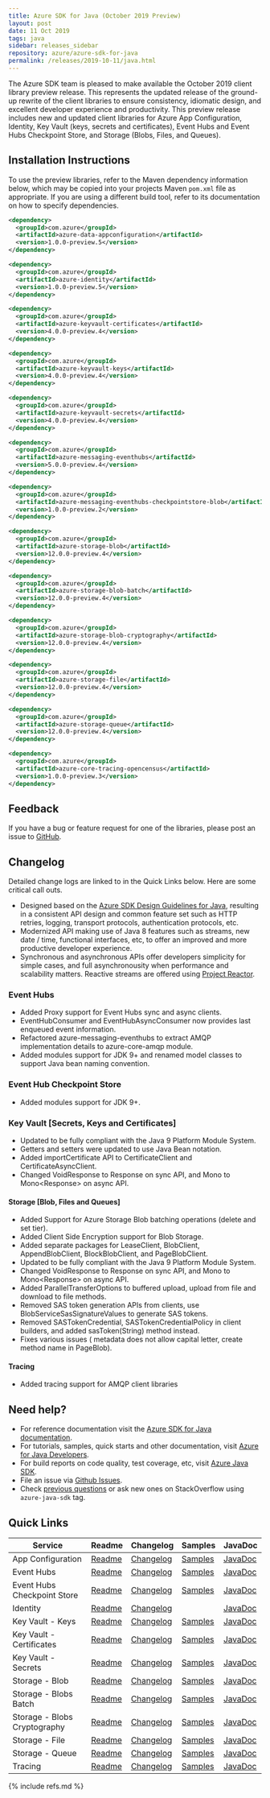```yaml
---
title: Azure SDK for Java (October 2019 Preview)
layout: post
date: 11 Oct 2019
tags: java
sidebar: releases_sidebar
repository: azure/azure-sdk-for-java
permalink: /releases/2019-10-11/java.html
---
```


The Azure SDK team is pleased to make available the October 2019 client library preview release. This represents the updated release of the ground-up rewrite of the client libraries to ensure consistency, idiomatic design, and excellent developer experience and productivity. This preview release includes new and updated client libraries for Azure App Configuration, Identity, Key Vault (keys, secrets and certificates), Event Hubs and Event Hubs Checkpoint Store, and Storage (Blobs, Files, and Queues).

## Installation Instructions
To use the preview libraries, refer to the Maven dependency information below, which may be copied into your projects Maven `pom.xml` file as appropriate. If you are using a different build tool, refer to its documentation on how to specify dependencies.

```xml
<dependency>
  <groupId>com.azure</groupId>
  <artifactId>azure-data-appconfiguration</artifactId>
  <version>1.0.0-preview.5</version>
</dependency>

<dependency>
  <groupId>com.azure</groupId>
  <artifactId>azure-identity</artifactId>
  <version>1.0.0-preview.5</version>
</dependency>

<dependency>
  <groupId>com.azure</groupId>
  <artifactId>azure-keyvault-certificates</artifactId>
  <version>4.0.0-preview.4</version>
</dependency>

<dependency>
  <groupId>com.azure</groupId>
  <artifactId>azure-keyvault-keys</artifactId>
  <version>4.0.0-preview.4</version>
</dependency>

<dependency>
  <groupId>com.azure</groupId>
  <artifactId>azure-keyvault-secrets</artifactId>
  <version>4.0.0-preview.4</version>
</dependency>

<dependency>
  <groupId>com.azure</groupId>
  <artifactId>azure-messaging-eventhubs</artifactId>
  <version>5.0.0-preview.4</version>
</dependency>

<dependency>
  <groupId>com.azure</groupId>
  <artifactId>azure-messaging-eventhubs-checkpointstore-blob</artifactId>
  <version>1.0.0-preview.2</version>
</dependency>

<dependency>
  <groupId>com.azure</groupId>
  <artifactId>azure-storage-blob</artifactId>
  <version>12.0.0-preview.4</version>
</dependency>

<dependency>
  <groupId>com.azure</groupId>
  <artifactId>azure-storage-blob-batch</artifactId>
  <version>12.0.0-preview.4</version>
</dependency>

<dependency>
  <groupId>com.azure</groupId>
  <artifactId>azure-storage-blob-cryptography</artifactId>
  <version>12.0.0-preview.4</version>
</dependency>

<dependency>
  <groupId>com.azure</groupId>
  <artifactId>azure-storage-file</artifactId>
  <version>12.0.0-preview.4</version>
</dependency>

<dependency>
  <groupId>com.azure</groupId>
  <artifactId>azure-storage-queue</artifactId>
  <version>12.0.0-preview.4</version>
</dependency>

<dependency>
  <groupId>com.azure</groupId>
  <artifactId>azure-core-tracing-opencensus</artifactId>
  <version>1.0.0-preview.3</version>
</dependency>
```

## Feedback
If you have a bug or feature request for one of the libraries, please post an issue to [GitHub](https://github.com/azure/azure-sdk-for-java/issues).

## Changelog
Detailed change logs are linked to in the Quick Links below. Here are some critical call outs.

* Designed based on the [Azure SDK Design Guidelines for Java](https://azure.github.io/azure-sdk/java_introduction.html), resulting in a consistent API design and common feature set such as HTTP retries, logging, transport protocols, authentication protocols, etc.
* Modernized API making use of Java 8 features such as streams, new date / time, functional interfaces, etc, to offer an improved and more productive developer experience.
* Synchronous and asynchronous APIs offer developers simplicity for simple cases, and full asynchronousity when performance and scalability matters. Reactive streams are offered using [Project Reactor](http://projectreactor.io).

### Event Hubs
- Added Proxy support for Event Hubs sync and async clients.
- EventHubConsumer and EventHubAsyncConsumer now provides last enqueued event information.
- Refactored azure-messaging-eventhubs to extract AMQP implementation details to azure-core-amqp module.
- Added modules support for JDK 9+ and renamed model classes to support Java bean naming convention.

### Event Hub Checkpoint Store
- Added modules support for JDK 9+.

### Key Vault [Secrets, Keys and Certificates] 
- Updated to be fully compliant with the Java 9 Platform Module System.
- Getters and setters were updated to use Java Bean notation.
- Added importCertificate API to CertificateClient and CertificateAsyncClient.
- Changed VoidResponse to Response<Void> on sync API, and Mono<VoidResponse> to Mono<Response<Void>> on async API.

####  Storage [Blob, Files and Queues]
- Added Support for Azure Storage Blob batching operations (delete and set tier).
- Added Client Side Encryption support for Blob Storage.
- Added separate packages for LeaseClient, BlobClient, AppendBlobClient, BlockBlobClient, and PageBlobClient.
- Updated to be fully compliant with the Java 9 Platform Module System.
- Changed VoidResponse to Response<Void> on sync API, and Mono<VoidResponse> to Mono<Response<Void>> on async API.
- Added ParallelTransferOptions to buffered upload, upload from file and download to file methods.
- Removed SAS token generation APIs from clients, use BlobServiceSasSignatureValues to generate SAS tokens.
- Removed SASTokenCredential, SASTokenCredentialPolicy in client builders, and added sasToken(String) method instead.
- Fixes various issues ( metadata does not allow capital letter, create method name in PageBlob).

####  Tracing
- Added tracing support for AMQP client libraries

## Need help?
* For reference documentation visit the [Azure SDK for Java documentation](https://azure.github.io/azure-sdk-for-java/track2reports/index.html).
* For tutorials, samples, quick starts and other documentation, visit [Azure for Java Developers](https://docs.microsoft.com/java/azure/).
* For build reports on code quality, test coverage, etc, visit [Azure Java SDK](https://azuresdkartifacts.blob.core.windows.net/azure-sdk-for-java/index.html).
* File an issue via [Github Issues](https://github.com/Azure/azure-sdk-for-java/issues/new/choose).
* Check [previous questions](https://stackoverflow.com/questions/tagged/azure-java-sdk) or ask new ones on StackOverflow using `azure-java-sdk` tag.

## Quick Links

| Service  | Readme | Changelog | Samples | JavaDoc |
| -- | -- | -- | -- | -- |
| App Configuration | [Readme](https://github.com/Azure/azure-sdk-for-java/blob/9e2d5fb1f1b32c9a9355cf6c3f992664799c905e/sdk/appconfiguration/azure-data-appconfiguration/README.md) | [Changelog](https://github.com/Azure/azure-sdk-for-java/blob/9e2d5fb1f1b32c9a9355cf6c3f992664799c905e/sdk/appconfiguration/azure-data-appconfiguration/CHANGELOG.md) | [Samples](https://azure.github.io/azure-sdk/posts/2019-08-06/dotnet-preview2.html) | [JavaDoc](https://azure.github.io/azure-sdk-for-java/track2reports/index.html) |
| Event Hubs | [Readme](https://github.com/Azure/azure-sdk-for-java/blob/azure-messaging-eventhubs_5.0.0-preview.4/sdk/eventhubs/azure-messaging-eventhubs/README.md) | [Changelog](https://github.com/Azure/azure-sdk-for-java/blob/azure-messaging-eventhubs_5.0.0-preview.4/sdk/eventhubs/azure-messaging-eventhubs/CHANGELOG.md) | [Samples](https://github.com/Azure/azure-sdk-for-java/tree/azure-messaging-eventhubs_5.0.0-preview.4/sdk/eventhubs/azure-messaging-eventhubs/src/samples/java/com/azure/messaging/eventhubs) | [JavaDoc](https://azure.github.io/azure-sdk-for-java/track2reports/index.html) |
| Event Hubs Checkpoint Store | [Readme](https://github.com/Azure/azure-sdk-for-java/blob/azure-messaging-eventhubs-checkpointstore-blob_1.0.0-preview.2/sdk/eventhubs/azure-messaging-eventhubs-checkpointstore-blob/README.md) | [Changelog]( https://github.com/Azure/azure-sdk-for-java/blob/azure-messaging-eventhubs-checkpointstore-blob_1.0.0-preview.2/sdk/eventhubs/azure-messaging-eventhubs-checkpointstore-blob/CHANGELOG.md) | [Samples](https://github.com/Azure/azure-sdk-for-java/tree/azure-messaging-eventhubs-checkpointstore-blob_1.0.0-preview.2/sdk/eventhubs/azure-messaging-eventhubs-checkpointstore-blob/src/samples/java/com/azure/messaging/eventhubs/checkpointstore/blob) | [JavaDoc](https://azure.github.io/azure-sdk-for-java/track2reports/index.html) |
| Identity | [Readme](https://github.com/Azure/azure-sdk-for-java/blob/master/sdk/identity/azure-identity/README.md) | [Changelog](https://github.com/Azure/azure-sdk-for-java/blob/master/sdk/identity/azure-identity/CHANGELOG.md) |  | [JavaDoc](https://azure.github.io/azure-sdk-for-java/track2reports/index.html) |
| Key Vault - Keys | [Readme](https://github.com/Azure/azure-sdk-for-java/blob/azure-keyvault-keys_4.0.0-preview.4/sdk/keyvault/azure-keyvault-keys/README.md) | [Changelog](https://github.com/Azure/azure-sdk-for-java/blob/azure-keyvault-keys_4.0.0-preview.4/sdk/keyvault/azure-keyvault-keys/CHANGELOG.md) | [Samples](https://github.com/Azure/azure-sdk-for-java/tree/azure-keyvault-keys_4.0.0-preview.4/sdk/keyvault/azure-keyvault-keys/src/samples/java/com/azure/security/keyvault/keys) | [JavaDoc](https://azure.github.io/azure-sdk-for-java/track2reports/index.html) |
| Key Vault - Certificates | [Readme](https://github.com/Azure/azure-sdk-for-java/blob/azure-keyvault-keys_4.0.0-preview.4/sdk/keyvault/azure-keyvault-certificates/README.md) | [Changelog](https://github.com/Azure/azure-sdk-for-java/blob/azure-keyvault-keys_4.0.0-preview.4/sdk/keyvault/azure-keyvault-certificates/CHANGELOG.md) | [Samples](https://github.com/Azure/azure-sdk-for-java/tree/azure-keyvault-keys_4.0.0-preview.4/sdk/keyvault/azure-keyvault-certificates/src/samples/java/com/azure/security/keyvault/certificates) | [JavaDoc](https://azure.github.io/azure-sdk-for-java/track2reports/index.html) |
| Key Vault - Secrets | [Readme](https://github.com/Azure/azure-sdk-for-java/blob/azure-keyvault-keys_4.0.0-preview.4/sdk/keyvault/azure-keyvault-secrets/README.md) | [Changelog](https://github.com/Azure/azure-sdk-for-java/blob/azure-keyvault-keys_4.0.0-preview.4/sdk/keyvault/azure-keyvault-secrets/CHANGELOG.md) | [Samples](https://github.com/Azure/azure-sdk-for-java/tree/azure-keyvault-keys_4.0.0-preview.4/sdk/keyvault/azure-keyvault-secrets/src/samples/java/com/azure/security/keyvault/secrets) | [JavaDoc](https://azure.github.io/azure-sdk-for-java/track2reports/index.html) |
| Storage - Blob | [Readme](https://github.com/Azure/azure-sdk-for-java/blob/azure-storage-blob_12.0.0-preview.4/sdk/storage/azure-storage-blob/README.md) | [Changelog](https://github.com/Azure/azure-sdk-for-java/blob/azure-storage-blob_12.0.0-preview.4/sdk/storage/azure-storage-blob/CHANGELOG.md) | [Samples](https://github.com/Azure/azure-sdk-for-java/tree/azure-storage-blob_12.0.0-preview.4/sdk/storage/azure-storage-blob/src/samples) | [JavaDoc](https://azure.github.io/azure-sdk-for-java/track2reports/index.html) |
| Storage - Blobs Batch | [Readme](https://github.com/Azure/azure-sdk-for-java/blob/azure-storage-blob_12.0.0-preview.4/sdk/storage/azure-storage-blob-batch/README.md) | [Changelog](https://github.com/Azure/azure-sdk-for-java/blob/azure-storage-blob_12.0.0-preview.4/sdk/storage/azure-storage-blob-batch/CHANGELOG.md) | [Samples](https://github.com/Azure/azure-sdk-for-java/tree/azure-storage-blob_12.0.0-preview.4/sdk/storage/azure-storage-blob-batch/src/samples) | [JavaDoc](https://azure.github.io/azure-sdk-for-java/track2reports/index.html) |
| Storage - Blobs Cryptography | [Readme](https://github.com/Azure/azure-sdk-for-java/blob/azure-storage-blob_12.0.0-preview.4/sdk/storage/azure-storage-blob-cryptography/README.md) | [Changelog]() | [Samples]() | [JavaDoc](https://azure.github.io/azure-sdk-for-java/track2reports/index.html) |
| Storage - File | [Readme](https://github.com/Azure/azure-sdk-for-java/blob/azure-storage-blob_12.0.0-preview.4/sdk/storage/azure-storage-file/README.md) | [Changelog](https://github.com/Azure/azure-sdk-for-java/blob/azure-storage-blob_12.0.0-preview.4/sdk/storage/azure-storage-file/CHANGELOG.md) | [Samples](https://github.com/Azure/azure-sdk-for-java/tree/azure-storage-blob_12.0.0-preview.4/sdk/storage/azure-storage-file/src/samples) | [JavaDoc](https://azure.github.io/azure-sdk-for-java/track2reports/index.html) |
| Storage - Queue | [Readme](https://github.com/Azure/azure-sdk-for-java/blob/azure-storage-blob_12.0.0-preview.4/sdk/storage/azure-storage-queue/README.md) | [Changelog](https://github.com/Azure/azure-sdk-for-java/blob/azure-storage-blob_12.0.0-preview.4/sdk/storage/azure-storage-queue/CHANGELOG.md) | [Samples](https://github.com/Azure/azure-sdk-for-java/tree/azure-storage-blob_12.0.0-preview.4/sdk/storage/azure-storage-queue/src/samples) | [JavaDoc](https://azure.github.io/azure-sdk-for-java/track2reports/index.html) |
| Tracing | [Readme](https://github.com/Azure/azure-sdk-for-java/tree/azure-core-tracing-opencensus_1.0.0-preview.3/sdk/tracing/azure-core-tracing-opencensus/README.md) | [Changelog](https://github.com/Azure/azure-sdk-for-java/blob/azure-core-tracing-opencensus_1.0.0-preview.3/sdk/tracing/azure-core-tracing-opencensus/CHANGELOG.md) | [Samples](https://github.com/Azure/azure-sdk-for-java/tree/azure-core-tracing-opencensus_1.0.0-preview.3/sdk/tracing/azure-core-tracing-opencensus/src/samples/java/com/azure/core/tracing/opencensus) | [JavaDoc](https://azure.github.io/azure-sdk-for-java/track2reports/index.html) |

{% include refs.md %}

